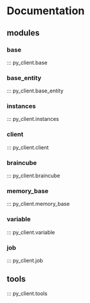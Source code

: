 # Documentation

## modules

### base
::: py_client.base

### base_entity
::: py_client.base_entity

### instances
::: py_client.instances

### client
::: py_client.client

### braincube
::: py_client.braincube

### memory_base
::: py_client.memory_base

### variable
::: py_client.variable

### job
::: py_client.job

## tools
::: py_client.tools
